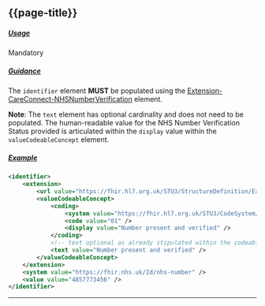 ## {{page-title}}

<h5><ins>Usage</ins></h5>

<span class="mro-circle mandatory" title="Mandatory"></span> Mandatory


<h5><ins>Guidance</ins></h5>

The `identifier` element **MUST** be populated using the [Extension-CareConnect-NHSNumberVerification](https://fhir.hl7.org.uk/STU3/StructureDefinition/Extension-CareConnect-NHSNumberVerificationStatus-1) element.

<div class="nhsd-a-box nhsd-a-box--bg-light-blue nhsd-!t-margin-bottom-6 nhsd-t-body">
    <strong>Note</strong>: The <code>text</code> element has optional cardinality and does not need to be populated. The human-readable value for the NHS Number Verification Status provided is articulated within the <code>display</code> value within the <code>valueCodeableConcept</code> element.
</div>

<h5><ins>Example</ins></h5>

```xml
<identifier>
    <extension>
        <url value="https://fhir.hl7.org.uk/STU3/StructureDefinition/Extension-CareConnect-NHSNumberVerificationStatus-1" />
        <valueCodeableConcept>
            <coding>
                <system value="https://fhir.hl7.org.uk/STU3/CodeSystem/CareConnect-NHSNumberVerificationStatus-1" />
                <code value="01" />
                <display value="Number present and verified" />
            </coding>
            <!-- text optional as already stipulated within the codeable concept -->
            <text value="Number present and verified" />
        </valueCodeableConcept>
    </extension>
    <system value="https://fhir.nhs.uk/Id/nhs-number" />
    <value value="4857773456" />
</identifier>
```

---
